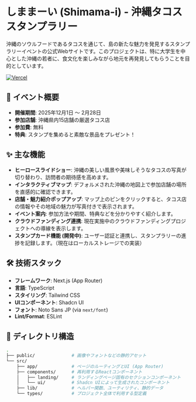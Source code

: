 # しままーい (Shimama-i) - 沖縄タコススタンプラリー

沖縄のソウルフードであるタコスを通じて、島の新たな魅力を発見するスタンプラリーイベントの公式Webサイトです。このプロジェクトは、特に大学生を中心とした沖縄の若者に、食文化を楽しみながら地元を再発見してもらうことを目的としています。

[![Vercel](https://vercel.com/button)](https://vercel.com/new/clone?repository-url=https%3A%2F%2Fgithub.com%2FUSERNAME%2FREPOSITORY)

## 🌺 イベント概要

- **開催期間**: 2025年12月1日 〜 2月28日
- **参加店舗**: 沖縄県内15店舗の厳選タコス店
- **参加費**: 無料
- **特典**: スタンプを集めると素敵な景品をプレゼント！

## ✨ 主な機能

- **ヒーロースライドショー**: 沖縄の美しい風景や美味しそうなタコスの写真が切り替わり、訪問者の期待感を高めます。
- **インタラクティブマップ**: デフォルメされた沖縄の地図上で参加店舗の場所を直感的に確認できます。
- **店舗・魅力紹介ポップアップ**: マップ上のピンをクリックすると、タコス店の情報やその地域の魅力が写真付きで表示されます。
- **イベント案内**: 参加方法や期間、特典などを分かりやすく紹介します。
- **クラウドファンディング連携**: 現在実施中のクラウドファンディングプロジェクトへの導線を表示します。
- **スタンプカード機能 (開発中)**: ユーザー認証と連携し、スタンプラリーの進捗を記録します。（現在はローカルストレージでの実装）

## 🛠️ 技術スタック

- **フレームワーク**: Next.js (App Router)
- **言語**: TypeScript
- **スタイリング**: Tailwind CSS
- **UIコンポーネント**: Shadcn UI
- **フォント**: Noto Sans JP (via `next/font`)
- **Lint/Format**: ESLint

## 📂 ディレクトリ構造

```bash
.
├── public/              # 画像やフォントなどの静的アセット
└── src/
    ├── app/             # ページのルーティングとUI (App Router)
    ├── components/      # 再利用するReactコンポーネント
    │   ├── landing/     # ランディングページ固有のセクションコンポーネント
    │   └── ui/          # Shadcn UIによって生成されたコンポーネント
    ├── lib/             # ヘルパー関数、ユーティリティ、静的データ
    └── types/           # プロジェクト全体で利用する型定義
